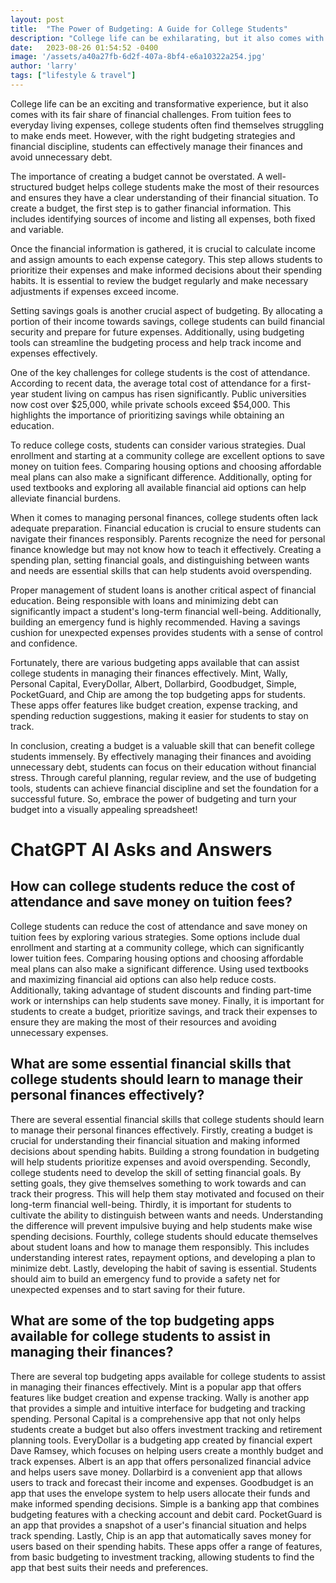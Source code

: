 ```yaml
---
layout: post
title:  "The Power of Budgeting: A Guide for College Students"
description: "College life can be exhilarating, but it also comes with financial challenges. With the right budgeting strategies, students can effectively manage their finances and avoid unnecessary debt."
date:   2023-08-26 01:54:52 -0400
image: '/assets/a40a27fb-6d2f-407a-8bf4-e6a10322a254.jpg'
author: 'larry'
tags: ["lifestyle & travel"]
---
```


College life can be an exciting and transformative experience, but it also comes with its fair share of financial challenges. From tuition fees to everyday living expenses, college students often find themselves struggling to make ends meet. However, with the right budgeting strategies and financial discipline, students can effectively manage their finances and avoid unnecessary debt.

The importance of creating a budget cannot be overstated. A well-structured budget helps college students make the most of their resources and ensures they have a clear understanding of their financial situation. To create a budget, the first step is to gather financial information. This includes identifying sources of income and listing all expenses, both fixed and variable.

Once the financial information is gathered, it is crucial to calculate income and assign amounts to each expense category. This step allows students to prioritize their expenses and make informed decisions about their spending habits. It is essential to review the budget regularly and make necessary adjustments if expenses exceed income.

Setting savings goals is another crucial aspect of budgeting. By allocating a portion of their income towards savings, college students can build financial security and prepare for future expenses. Additionally, using budgeting tools can streamline the budgeting process and help track income and expenses effectively.

One of the key challenges for college students is the cost of attendance. According to recent data, the average total cost of attendance for a first-year student living on campus has risen significantly. Public universities now cost over $25,000, while private schools exceed $54,000. This highlights the importance of prioritizing savings while obtaining an education.

To reduce college costs, students can consider various strategies. Dual enrollment and starting at a community college are excellent options to save money on tuition fees. Comparing housing options and choosing affordable meal plans can also make a significant difference. Additionally, opting for used textbooks and exploring all available financial aid options can help alleviate financial burdens.

When it comes to managing personal finances, college students often lack adequate preparation. Financial education is crucial to ensure students can navigate their finances responsibly. Parents recognize the need for personal finance knowledge but may not know how to teach it effectively. Creating a spending plan, setting financial goals, and distinguishing between wants and needs are essential skills that can help students avoid overspending.

Proper management of student loans is another critical aspect of financial education. Being responsible with loans and minimizing debt can significantly impact a student's long-term financial well-being. Additionally, building an emergency fund is highly recommended. Having a savings cushion for unexpected expenses provides students with a sense of control and confidence.

Fortunately, there are various budgeting apps available that can assist college students in managing their finances effectively. Mint, Wally, Personal Capital, EveryDollar, Albert, Dollarbird, Goodbudget, Simple, PocketGuard, and Chip are among the top budgeting apps for students. These apps offer features like budget creation, expense tracking, and spending reduction suggestions, making it easier for students to stay on track.

In conclusion, creating a budget is a valuable skill that can benefit college students immensely. By effectively managing their finances and avoiding unnecessary debt, students can focus on their education without financial stress. Through careful planning, regular review, and the use of budgeting tools, students can achieve financial discipline and set the foundation for a successful future. So, embrace the power of budgeting and turn your budget into a visually appealing spreadsheet!


# ChatGPT AI Asks and Answers
## How can college students reduce the cost of attendance and save money on tuition fees?
College students can reduce the cost of attendance and save money on tuition fees by exploring various strategies. Some options include dual enrollment and starting at a community college, which can significantly lower tuition fees. Comparing housing options and choosing affordable meal plans can also make a significant difference. Using used textbooks and maximizing financial aid options can also help reduce costs. Additionally, taking advantage of student discounts and finding part-time work or internships can help students save money. Finally, it is important for students to create a budget, prioritize savings, and track their expenses to ensure they are making the most of their resources and avoiding unnecessary expenses.

## What are some essential financial skills that college students should learn to manage their personal finances effectively?
There are several essential financial skills that college students should learn to manage their personal finances effectively. Firstly, creating a budget is crucial for understanding their financial situation and making informed decisions about spending habits. Building a strong foundation in budgeting will help students prioritize expenses and avoid overspending. Secondly, college students need to develop the skill of setting financial goals. By setting goals, they give themselves something to work towards and can track their progress. This will help them stay motivated and focused on their long-term financial well-being. Thirdly, it is important for students to cultivate the ability to distinguish between wants and needs. Understanding the difference will prevent impulsive buying and help students make wise spending decisions. Fourthly, college students should educate themselves about student loans and how to manage them responsibly. This includes understanding interest rates, repayment options, and developing a plan to minimize debt. Lastly, developing the habit of saving is essential. Students should aim to build an emergency fund to provide a safety net for unexpected expenses and to start saving for their future.

## What are some of the top budgeting apps available for college students to assist in managing their finances?
There are several top budgeting apps available for college students to assist in managing their finances effectively. Mint is a popular app that offers features like budget creation and expense tracking. Wally is another app that provides a simple and intuitive interface for budgeting and tracking spending. Personal Capital is a comprehensive app that not only helps students create a budget but also offers investment tracking and retirement planning tools. EveryDollar is a budgeting app created by financial expert Dave Ramsey, which focuses on helping users create a monthly budget and track expenses. Albert is an app that offers personalized financial advice and helps users save money. Dollarbird is a convenient app that allows users to track and forecast their income and expenses. Goodbudget is an app that uses the envelope system to help users allocate their funds and make informed spending decisions. Simple is a banking app that combines budgeting features with a checking account and debit card. PocketGuard is an app that provides a snapshot of a user's financial situation and helps track spending. Lastly, Chip is an app that automatically saves money for users based on their spending habits. These apps offer a range of features, from basic budgeting to investment tracking, allowing students to find the app that best suits their needs and preferences.

